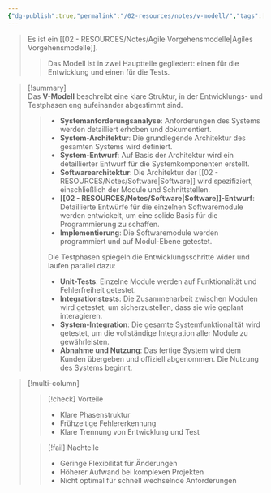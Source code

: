 ```yaml
---
{"dg-publish":true,"permalink":"/02-resources/notes/v-modell/","tags":["GFN/LF04","projektmanagement/vorgehensmodell/klassisch"]}
---
```


>Es ist ein [[02 - RESOURCES/Notes/Agile Vorgehensmodelle\|Agiles Vorgehensmodelle]].
>>Das Modell ist in zwei Hauptteile gegliedert: einen für die Entwicklung und einen für die Tests.

>[!summary]  
>Das **V-Modell** beschreibt eine klare Struktur, in der Entwicklungs- und Testphasen eng aufeinander abgestimmt sind. 
><style> .container {font-family: sans-serif; text-align: center;} .button-wrapper button {z-index: 1;height: 40px; width: 100px; margin: 10px;padding: 5px;} .excalidraw .App-menu_top .buttonList { display: flex;} .excalidraw-wrapper { height: 800px; margin: 50px; position: relative;} :root[dir="ltr"] .excalidraw .layer-ui__wrapper .zen-mode-transition.App-menu_bottom--transition-left {transform: none;} </style><script src="https://cdn.jsdelivr.net/npm/react@17/umd/react.production.min.js"></script><script src="https://cdn.jsdelivr.net/npm/react-dom@17/umd/react-dom.production.min.js"></script><script type="text/javascript" src="https://cdn.jsdelivr.net/npm/@excalidraw/excalidraw@0/dist/excalidraw.production.min.js"></script><div id="V-Modell_2024-11-10_1647.15.excalidraw.md1"></div><script>(function(){const InitialData={"type":"excalidraw","version":2,"source":"https://github.com/zsviczian/obsidian-excalidraw-plugin/releases/tag/2.6.4","elements":[{"id":"Uh_hhj0A9kb676jamV3F_","type":"rectangle","x":-333.0555555555556,"y":-300.98871527777777,"width":298,"height":58,"angle":0,"strokeColor":"#1e1e1e","backgroundColor":"transparent","fillStyle":"solid","strokeWidth":2,"strokeStyle":"solid","roughness":1,"opacity":100,"groupIds":[],"frameId":null,"index":"a0","roundness":{"type":3},"seed":554740740,"version":221,"versionNonce":1120665148,"isDeleted":false,"boundElements":[{"type":"text","id":"L8XLpcHP"},{"id":"HXa8T2RAg_J29ffu5LxiT","type":"arrow"}],"updated":1731254347716,"link":null,"locked":false},{"id":"L8XLpcHP","type":"text","x":-317.1654188368056,"y":-284.48871527777777,"width":266.2197265625,"height":25,"angle":0,"strokeColor":"#1e1e1e","backgroundColor":"transparent","fillStyle":"solid","strokeWidth":2,"strokeStyle":"solid","roughness":1,"opacity":100,"groupIds":[],"frameId":null,"index":"a1","roundness":null,"seed":391194372,"version":171,"versionNonce":1528875396,"isDeleted":false,"boundElements":null,"updated":1731254178396,"link":null,"locked":false,"text":"Systemanforderungsanalyse","rawText":"Systemanforderungsanalyse","fontSize":20,"fontFamily":5,"textAlign":"center","verticalAlign":"middle","containerId":"Uh_hhj0A9kb676jamV3F_","originalText":"Systemanforderungsanalyse","autoResize":true,"lineHeight":1.25},{"id":"FodWKy_iqQpiLDBM0xjmG","type":"rectangle","x":-272.61111111111114,"y":-228.2109375,"width":278.22222222222223,"height":59.55555555555554,"angle":0,"strokeColor":"#1e1e1e","backgroundColor":"transparent","fillStyle":"solid","strokeWidth":2,"strokeStyle":"solid","roughness":1,"opacity":100,"groupIds":[],"frameId":null,"index":"a2","roundness":{"type":3},"seed":1523276860,"version":484,"versionNonce":286330940,"isDeleted":false,"boundElements":[{"type":"text","id":"zh9RjGc5"},{"id":"HXa8T2RAg_J29ffu5LxiT","type":"arrow"},{"id":"jLuMtZGUrOspijkx1KWIf","type":"arrow"}],"updated":1731254358069,"link":null,"locked":false},{"id":"zh9RjGc5","type":"text","x":-227.45989990234378,"y":-210.93315972222223,"width":187.9197998046875,"height":25,"angle":0,"strokeColor":"#1e1e1e","backgroundColor":"transparent","fillStyle":"solid","strokeWidth":2,"strokeStyle":"solid","roughness":1,"opacity":100,"groupIds":[],"frameId":null,"index":"a3","roundness":null,"seed":772568252,"version":452,"versionNonce":1919476668,"isDeleted":false,"boundElements":[],"updated":1731254188986,"link":null,"locked":false,"text":"System-Architektur","rawText":"System-Architektur","fontSize":20,"fontFamily":5,"textAlign":"center","verticalAlign":"middle","containerId":"FodWKy_iqQpiLDBM0xjmG","originalText":"System-Architektur","autoResize":true,"lineHeight":1.25},{"id":"3_vVuMFvbihDbWGpMIvO4","type":"rectangle","x":-225.3888888888889,"y":-155.65538194444446,"width":272.44444444444446,"height":53.55555555555554,"angle":0,"strokeColor":"#1e1e1e","backgroundColor":"transparent","fillStyle":"solid","strokeWidth":2,"strokeStyle":"solid","roughness":1,"opacity":100,"groupIds":[],"frameId":null,"index":"a4","roundness":{"type":3},"seed":1837104956,"version":397,"versionNonce":852170812,"isDeleted":false,"boundElements":[{"type":"text","id":"v1SwbCJG"},{"id":"jLuMtZGUrOspijkx1KWIf","type":"arrow"},{"id":"Zc6yZ-AAg80FPsP-LGOu8","type":"arrow"}],"updated":1731254360402,"link":null,"locked":false},{"id":"v1SwbCJG","type":"text","x":-167.34658304850262,"y":-141.37760416666669,"width":156.35983276367188,"height":25,"angle":0,"strokeColor":"#1e1e1e","backgroundColor":"transparent","fillStyle":"solid","strokeWidth":2,"strokeStyle":"solid","roughness":1,"opacity":100,"groupIds":[],"frameId":null,"index":"a5","roundness":null,"seed":1748285372,"version":363,"versionNonce":922417284,"isDeleted":false,"boundElements":[],"updated":1731254193971,"link":null,"locked":false,"text":"System-Entwurf","rawText":"System-Entwurf","fontSize":20,"fontFamily":5,"textAlign":"center","verticalAlign":"middle","containerId":"3_vVuMFvbihDbWGpMIvO4","originalText":"System-Entwurf","autoResize":true,"lineHeight":1.25},{"id":"AafrXBZHw91vEPl0OIPDl","type":"rectangle","x":-166.6111111111111,"y":-81.87760416666674,"width":258,"height":59.111111111111086,"angle":0,"strokeColor":"#1e1e1e","backgroundColor":"transparent","fillStyle":"solid","strokeWidth":2,"strokeStyle":"solid","roughness":1,"opacity":100,"groupIds":[],"frameId":null,"index":"a6","roundness":{"type":3},"seed":1461609020,"version":472,"versionNonce":1725792388,"isDeleted":false,"boundElements":[{"type":"text","id":"AP4PsYzU"},{"id":"Zc6yZ-AAg80FPsP-LGOu8","type":"arrow"},{"id":"6WXwRwmHo6dSFwPYfdVNB","type":"arrow"}],"updated":1731254364811,"link":null,"locked":false},{"id":"AP4PsYzU","type":"text","x":-126.88101620144312,"y":-64.8220486111112,"width":178.53981018066406,"height":25,"angle":0,"strokeColor":"#1e1e1e","backgroundColor":"transparent","fillStyle":"solid","strokeWidth":2,"strokeStyle":"solid","roughness":1,"opacity":100,"groupIds":[],"frameId":null,"index":"a7","roundness":null,"seed":1980676796,"version":439,"versionNonce":871132476,"isDeleted":false,"boundElements":[],"updated":1731254199842,"link":null,"locked":false,"text":"SoftwareArchiktur","rawText":"SoftwareArchiktur","fontSize":20,"fontFamily":5,"textAlign":"center","verticalAlign":"middle","containerId":"AafrXBZHw91vEPl0OIPDl","originalText":"SoftwareArchiktur","autoResize":true,"lineHeight":1.25},{"id":"iYPVtIWQRDrj7J7JFoy_9","type":"rectangle","x":-34.38888888888869,"y":-11.433159722222285,"width":298,"height":58,"angle":0,"strokeColor":"#1e1e1e","backgroundColor":"transparent","fillStyle":"solid","strokeWidth":2,"strokeStyle":"solid","roughness":1,"opacity":100,"groupIds":[],"frameId":null,"index":"a8","roundness":{"type":3},"seed":1297515836,"version":476,"versionNonce":603849092,"isDeleted":false,"boundElements":[{"type":"text","id":"mXQ8w1tI"},{"id":"6WXwRwmHo6dSFwPYfdVNB","type":"arrow"},{"id":"frUaKQWL7J7v8fr6BDTVy","type":"arrow"}],"updated":1731254467370,"link":null,"locked":false},{"id":"mXQ8w1tI","type":"text","x":26.511211819119126,"y":5.066840277777715,"width":176.19979858398438,"height":25,"angle":0,"strokeColor":"#1e1e1e","backgroundColor":"transparent","fillStyle":"solid","strokeWidth":2,"strokeStyle":"solid","roughness":1,"opacity":100,"groupIds":[],"frameId":null,"index":"a9","roundness":null,"seed":1464499644,"version":462,"versionNonce":522743940,"isDeleted":false,"boundElements":[],"updated":1731254149514,"link":null,"locked":false,"text":"Software-Entwurf","rawText":"Software-Entwurf","fontSize":20,"fontFamily":5,"textAlign":"center","verticalAlign":"middle","containerId":"iYPVtIWQRDrj7J7JFoy_9","originalText":"Software-Entwurf","autoResize":true,"lineHeight":1.25},{"id":"RkZ9k0twf445F6oKLNPAS","type":"rectangle","x":174.7222222222219,"y":-86.544270833334,"width":298,"height":58,"angle":0,"strokeColor":"#1e1e1e","backgroundColor":"transparent","fillStyle":"solid","strokeWidth":2,"strokeStyle":"solid","roughness":1,"opacity":100,"groupIds":[],"frameId":null,"index":"aA","roundness":{"type":3},"seed":1934184580,"version":506,"versionNonce":273066244,"isDeleted":false,"boundElements":[{"type":"text","id":"KoLLVEwV"},{"id":"frUaKQWL7J7v8fr6BDTVy","type":"arrow"},{"id":"6pkrQCcP07o0qi9DAsN06","type":"arrow"}],"updated":1731254471226,"link":null,"locked":false},{"id":"KoLLVEwV","type":"text","x":269.4822853936086,"y":-70.044270833334,"width":108.47987365722656,"height":25,"angle":0,"strokeColor":"#1e1e1e","backgroundColor":"transparent","fillStyle":"solid","strokeWidth":2,"strokeStyle":"solid","roughness":1,"opacity":100,"groupIds":[],"frameId":null,"index":"aB","roundness":null,"seed":2052366340,"version":506,"versionNonce":994630660,"isDeleted":false,"boundElements":[],"updated":1731254312667,"link":null,"locked":false,"text":"Unit-Tests","rawText":"Unit-Tests","fontSize":20,"fontFamily":5,"textAlign":"center","verticalAlign":"middle","containerId":"RkZ9k0twf445F6oKLNPAS","originalText":"Unit-Tests","autoResize":true,"lineHeight":1.25},{"id":"0OpU63qqtKlUF-PyNr3GI","type":"rectangle","x":225.8333333333328,"y":-157.65538194444508,"width":298,"height":58,"angle":0,"strokeColor":"#1e1e1e","backgroundColor":"transparent","fillStyle":"solid","strokeWidth":2,"strokeStyle":"solid","roughness":1,"opacity":100,"groupIds":[],"frameId":null,"index":"aC","roundness":{"type":3},"seed":641573380,"version":500,"versionNonce":785860668,"isDeleted":false,"boundElements":[{"type":"text","id":"6bbz1KSw"},{"id":"6pkrQCcP07o0qi9DAsN06","type":"arrow"},{"id":"Ss4Pfa5tkahJinH_d82jA","type":"arrow"}],"updated":1731254477875,"link":null,"locked":false},{"id":"6bbz1KSw","type":"text","x":286.17343648274687,"y":-141.15538194444508,"width":177.31979370117188,"height":25,"angle":0,"strokeColor":"#1e1e1e","backgroundColor":"transparent","fillStyle":"solid","strokeWidth":2,"strokeStyle":"solid","roughness":1,"opacity":100,"groupIds":[],"frameId":null,"index":"aD","roundness":null,"seed":1036173700,"version":503,"versionNonce":1262474300,"isDeleted":false,"boundElements":[],"updated":1731254307767,"link":null,"locked":false,"text":"Integrationstests","rawText":"Integrationstests","fontSize":20,"fontFamily":5,"textAlign":"center","verticalAlign":"middle","containerId":"0OpU63qqtKlUF-PyNr3GI","originalText":"Integrationstests","autoResize":true,"lineHeight":1.25},{"id":"wjj-Dhwav-nFhaNERhAVo","type":"rectangle","x":270.2777777777775,"y":-227.65538194444514,"width":298,"height":58,"angle":0,"strokeColor":"#1e1e1e","backgroundColor":"transparent","fillStyle":"solid","strokeWidth":2,"strokeStyle":"solid","roughness":1,"opacity":100,"groupIds":[],"frameId":null,"index":"aE","roundness":{"type":3},"seed":680101436,"version":504,"versionNonce":1629573180,"isDeleted":false,"boundElements":[{"type":"text","id":"ITmGgrfE"},{"id":"Ss4Pfa5tkahJinH_d82jA","type":"arrow"},{"id":"WFULGw8Db93AExjjGpzx2","type":"arrow"}],"updated":1731254480784,"link":null,"locked":false},{"id":"ITmGgrfE","type":"text","x":324.81788550482827,"y":-211.15538194444514,"width":188.91978454589844,"height":25,"angle":0,"strokeColor":"#1e1e1e","backgroundColor":"transparent","fillStyle":"solid","strokeWidth":2,"strokeStyle":"solid","roughness":1,"opacity":100,"groupIds":[],"frameId":null,"index":"aF","roundness":null,"seed":913661628,"version":509,"versionNonce":409264188,"isDeleted":false,"boundElements":[],"updated":1731254320327,"link":null,"locked":false,"text":"System-Integration","rawText":"System-Integration","fontSize":20,"fontFamily":5,"textAlign":"center","verticalAlign":"middle","containerId":"wjj-Dhwav-nFhaNERhAVo","originalText":"System-Integration","autoResize":true,"lineHeight":1.25},{"id":"m8QybcIHAR7hJ9_jQx0Bo","type":"rectangle","x":313.61111111111063,"y":-308.7664930555562,"width":298,"height":58,"angle":0,"strokeColor":"#1e1e1e","backgroundColor":"transparent","fillStyle":"solid","strokeWidth":2,"strokeStyle":"solid","roughness":1,"opacity":100,"groupIds":[],"frameId":null,"index":"aG","roundness":{"type":3},"seed":378698684,"version":505,"versionNonce":1392472380,"isDeleted":false,"boundElements":[{"type":"text","id":"yScSKQRf"},{"id":"WFULGw8Db93AExjjGpzx2","type":"arrow"}],"updated":1731254480784,"link":null,"locked":false},{"id":"yScSKQRf","type":"text","x":357.4811977810325,"y":-292.2664930555562,"width":210.25982666015625,"height":25,"angle":0,"strokeColor":"#1e1e1e","backgroundColor":"transparent","fillStyle":"solid","strokeWidth":2,"strokeStyle":"solid","roughness":1,"opacity":100,"groupIds":[],"frameId":null,"index":"aH","roundness":null,"seed":851682364,"version":512,"versionNonce":88954628,"isDeleted":false,"boundElements":[],"updated":1731254329374,"link":null,"locked":false,"text":"Abnahme und Nutzung","rawText":"Abnahme und Nutzung","fontSize":20,"fontFamily":5,"textAlign":"center","verticalAlign":"middle","containerId":"m8QybcIHAR7hJ9_jQx0Bo","originalText":"Abnahme und Nutzung","autoResize":true,"lineHeight":1.25},{"id":"HXa8T2RAg_J29ffu5LxiT","type":"arrow","x":-319.6111111111114,"y":-237.98871527777777,"width":42.000000000000284,"height":39.45555555555555,"angle":0,"strokeColor":"#1e1e1e","backgroundColor":"transparent","fillStyle":"solid","strokeWidth":2,"strokeStyle":"solid","roughness":1,"opacity":100,"groupIds":[],"frameId":null,"index":"aI","roundness":null,"seed":1637729212,"version":90,"versionNonce":1928432132,"isDeleted":false,"boundElements":null,"updated":1731254353527,"link":null,"locked":false,"points":[[0,0],[0,39.45555555555555],[42.000000000000284,39.45555555555555]],"lastCommittedPoint":null,"startBinding":{"elementId":"Uh_hhj0A9kb676jamV3F_","focus":0.9097688292319183,"gap":5,"fixedPoint":[0.04511558538404085,1.0862068965517242]},"endBinding":{"elementId":"FodWKy_iqQpiLDBM0xjmG","focus":0.0033582089552236906,"gap":5,"fixedPoint":[-0.017971246006389163,0.4983208955223882]},"startArrowhead":null,"endArrowhead":"arrow","elbowed":true},{"id":"jLuMtZGUrOspijkx1KWIf","type":"arrow","x":-266.2777777777781,"y":-163.65538194444446,"width":35.8888888888892,"height":40.55555555555469,"angle":0,"strokeColor":"#1e1e1e","backgroundColor":"transparent","fillStyle":"solid","strokeWidth":2,"strokeStyle":"solid","roughness":1,"opacity":100,"groupIds":[],"frameId":null,"index":"aJ","roundness":null,"seed":465152388,"version":30,"versionNonce":2038147260,"isDeleted":false,"boundElements":null,"updated":1731254358069,"link":null,"locked":false,"points":[[0,0],[0,40.55555555555469],[35.8888888888892,40.55555555555469]],"lastCommittedPoint":null,"startBinding":{"elementId":"FodWKy_iqQpiLDBM0xjmG","focus":0.9544728434504817,"gap":5,"fixedPoint":[0.022763578274759295,1.083955223880597]},"endBinding":{"elementId":"3_vVuMFvbihDbWGpMIvO4","focus":-0.21576763485473976,"gap":5,"fixedPoint":[-0.01835236541598695,0.6078838174273699]},"startArrowhead":null,"endArrowhead":"arrow","elbowed":true},{"id":"Zc6yZ-AAg80FPsP-LGOu8","type":"arrow","x":-224.05555555555588,"y":-97.09982638888891,"width":52.4444444444448,"height":44.67777777777771,"angle":0,"strokeColor":"#1e1e1e","backgroundColor":"transparent","fillStyle":"solid","strokeWidth":2,"strokeStyle":"solid","roughness":1,"opacity":100,"groupIds":[],"frameId":null,"index":"aK","roundness":null,"seed":89645060,"version":24,"versionNonce":1723117756,"isDeleted":false,"boundElements":null,"updated":1731254360402,"link":null,"locked":false,"points":[[0,0],[0,44.67777777777771],[52.4444444444448,44.67777777777771]],"lastCommittedPoint":null,"startBinding":{"elementId":"3_vVuMFvbihDbWGpMIvO4","focus":0.9902120717781427,"gap":5,"fixedPoint":[0.00489396411092874,1.0933609958506225]},"endBinding":{"elementId":"AafrXBZHw91vEPl0OIPDl","focus":0.0033834586466165908,"gap":5,"fixedPoint":[-0.01937984496124031,0.4983082706766917]},"startArrowhead":null,"endArrowhead":"arrow","elbowed":true},{"id":"6WXwRwmHo6dSFwPYfdVNB","type":"arrow","x":-105.16666666666697,"y":-17.766493055555657,"width":65.77777777777828,"height":35.23333333333337,"angle":0,"strokeColor":"#1e1e1e","backgroundColor":"transparent","fillStyle":"solid","strokeWidth":2,"strokeStyle":"solid","roughness":1,"opacity":100,"groupIds":[],"frameId":null,"index":"aL","roundness":null,"seed":462772228,"version":29,"versionNonce":1273155588,"isDeleted":false,"boundElements":null,"updated":1731254364811,"link":null,"locked":false,"points":[[0,0],[0,35.23333333333337],[65.77777777777828,35.23333333333337]],"lastCommittedPoint":null,"startBinding":{"elementId":"AafrXBZHw91vEPl0OIPDl","focus":0.5236864771748517,"gap":5,"fixedPoint":[0.23815676141257408,1.0845864661654137]},"endBinding":{"elementId":"iYPVtIWQRDrj7J7JFoy_9","focus":0.003448275862069014,"gap":5,"fixedPoint":[-0.016778523489932886,0.4982758620689655]},"startArrowhead":null,"endArrowhead":"arrow","elbowed":true},{"id":"frUaKQWL7J7v8fr6BDTVy","type":"arrow","x":268.6111111111113,"y":17.466840277777713,"width":81.77777777777726,"height":41.01111111111171,"angle":0,"strokeColor":"#1e1e1e","backgroundColor":"transparent","fillStyle":"solid","strokeWidth":2,"strokeStyle":"solid","roughness":1,"opacity":100,"groupIds":[],"frameId":null,"index":"aM","roundness":null,"seed":1023853372,"version":52,"versionNonce":1934307588,"isDeleted":false,"boundElements":null,"updated":1731254467370,"link":null,"locked":false,"points":[[0,0],[81.77777777777726,0],[81.77777777777726,-41.01111111111171]],"lastCommittedPoint":null,"startBinding":{"elementId":"iYPVtIWQRDrj7J7JFoy_9","focus":-0.003448275862069014,"gap":5,"fixedPoint":[1.016778523489933,0.4982758620689655]},"endBinding":{"elementId":"RkZ9k0twf445F6oKLNPAS","focus":-0.17897091722595088,"gap":5,"fixedPoint":[0.5894854586129754,1.0862068965517242]},"startArrowhead":null,"endArrowhead":"arrow","elbowed":true},{"id":"6pkrQCcP07o0qi9DAsN06","type":"arrow","x":477.7222222222219,"y":-57.644270833334,"width":38.22222222222234,"height":37.011111111111084,"angle":0,"strokeColor":"#1e1e1e","backgroundColor":"transparent","fillStyle":"solid","strokeWidth":2,"strokeStyle":"solid","roughness":1,"opacity":100,"groupIds":[],"frameId":null,"index":"aN","roundness":null,"seed":537997884,"version":41,"versionNonce":297316356,"isDeleted":false,"boundElements":null,"updated":1731254474996,"link":null,"locked":false,"points":[[0,0],[38.22222222222234,0],[38.22222222222234,-37.011111111111084]],"lastCommittedPoint":null,"startBinding":{"elementId":"RkZ9k0twf445F6oKLNPAS","focus":-0.003448275862069015,"gap":5,"fixedPoint":[1.016778523489933,0.4982758620689655]},"endBinding":{"elementId":"0OpU63qqtKlUF-PyNr3GI","focus":-0.947054436987325,"gap":5,"fixedPoint":[0.9735272184936625,1.0862068965517242]},"startArrowhead":null,"endArrowhead":"arrow","elbowed":true},{"id":"Ss4Pfa5tkahJinH_d82jA","type":"arrow","x":528.8333333333328,"y":-117.19360945865574,"width":36.000000000000114,"height":47.461772485789396,"angle":0,"strokeColor":"#1e1e1e","backgroundColor":"transparent","fillStyle":"solid","strokeWidth":2,"strokeStyle":"solid","roughness":1,"opacity":100,"groupIds":[],"frameId":null,"index":"aO","roundness":null,"seed":1655443332,"version":30,"versionNonce":1679129732,"isDeleted":false,"boundElements":null,"updated":1731254494012,"link":null,"locked":false,"points":[[0,0],[36.000000000000114,0],[36.000000000000114,-47.461772485789396]],"lastCommittedPoint":null,"startBinding":{"elementId":"0OpU63qqtKlUF-PyNr3GI","focus":0.39523353399273575,"gap":5,"fixedPoint":[1.016778523489933,0.6976167669963679]},"endBinding":{"elementId":"wjj-Dhwav-nFhaNERhAVo","focus":-0.9768829231916474,"gap":5,"fixedPoint":[0.9884414615958236,1.0862068965517242]},"startArrowhead":null,"endArrowhead":"arrow","elbowed":true},{"id":"WFULGw8Db93AExjjGpzx2","type":"arrow","x":573.2777777777775,"y":-198.75538194444513,"width":36.51060090660792,"height":47.01111111111109,"angle":0,"strokeColor":"#1e1e1e","backgroundColor":"transparent","fillStyle":"solid","strokeWidth":2,"strokeStyle":"solid","roughness":1,"opacity":100,"groupIds":[],"frameId":null,"index":"aP","roundness":null,"seed":1683367940,"version":54,"versionNonce":606077188,"isDeleted":false,"boundElements":null,"updated":1731254490246,"link":null,"locked":false,"points":[[0,0],[36.51060090660792,0],[36.51060090660792,-47.01111111111109]],"lastCommittedPoint":null,"startBinding":{"elementId":"wjj-Dhwav-nFhaNERhAVo","focus":-0.0034482758620687707,"gap":5,"fixedPoint":[1.016778523489933,0.4982758620689656]},"endBinding":{"elementId":"m8QybcIHAR7hJ9_jQx0Bo","focus":-0.9877668964649314,"gap":5,"fixedPoint":[0.9938834482324657,1.0862068965517242]},"startArrowhead":null,"endArrowhead":"arrow","elbowed":true}],"appState":{"theme":"dark","viewBackgroundColor":"#ffffff","currentItemStrokeColor":"#1e1e1e","currentItemBackgroundColor":"transparent","currentItemFillStyle":"solid","currentItemStrokeWidth":2,"currentItemStrokeStyle":"solid","currentItemRoughness":1,"currentItemOpacity":100,"currentItemFontFamily":5,"currentItemFontSize":20,"currentItemTextAlign":"left","currentItemStartArrowhead":null,"currentItemEndArrowhead":"arrow","currentItemArrowType":"elbow","scrollX":358.01667362581816,"scrollY":505.85739047207784,"zoom":{"value":1.210887},"currentItemRoundness":"round","gridSize":20,"gridStep":5,"gridModeEnabled":false,"gridColor":{"Bold":"rgba(217, 217, 217, 0.5)","Regular":"rgba(230, 230, 230, 0.5)"},"currentStrokeOptions":null,"frameRendering":{"enabled":true,"clip":true,"name":true,"outline":true},"objectsSnapModeEnabled":false,"activeTool":{"type":"selection","customType":null,"locked":false,"lastActiveTool":null}},"files":{}};InitialData.scrollToContent=true;App=()=>{const e=React.useRef(null),t=React.useRef(null),[n,i]=React.useState({width:void 0,height:void 0});return React.useEffect(()=>{i({width:t.current.getBoundingClientRect().width,height:t.current.getBoundingClientRect().height});const e=()=>{i({width:t.current.getBoundingClientRect().width,height:t.current.getBoundingClientRect().height})};return window.addEventListener("resize",e),()=>window.removeEventListener("resize",e)},[t]),React.createElement(React.Fragment,null,React.createElement("div",{className:"excalidraw-wrapper",ref:t},React.createElement(ExcalidrawLib.Excalidraw,{ref:e,width:n.width,height:n.height,initialData:InitialData,viewModeEnabled:!0,zenModeEnabled:!0,gridModeEnabled:!1})))},excalidrawWrapper=document.getElementById("V-Modell_2024-11-10_1647.15.excalidraw.md1");ReactDOM.render(React.createElement(App),excalidrawWrapper);})();</script>
> 
> > - **Systemanforderungsanalyse**: Anforderungen des Systems werden detailliert erhoben und dokumentiert.
> > - **System-Architektur**: Die grundlegende Architektur des gesamten Systems wird definiert.
> > - **System-Entwurf**: Auf Basis der Architektur wird ein detaillierter Entwurf für die Systemkomponenten erstellt.
> > - **Softwarearchitektur**: Die Architektur der [[02 - RESOURCES/Notes/Software\|Software]] wird spezifiziert, einschließlich der Module und Schnittstellen.
> > - **[[02 - RESOURCES/Notes/Software\|Software]]-Entwurf**: Detaillierte Entwürfe für die einzelnen Softwaremodule werden entwickelt, um eine solide Basis für die Programmierung zu schaffen.
> > - **Implementierung**: Die Softwaremodule werden programmiert und auf Modul-Ebene getestet.
> >   
> > Die Testphasen spiegeln die Entwicklungsschritte wider und laufen parallel dazu:
> > 
> > - **Unit-Tests**: Einzelne Module werden auf Funktionalität und Fehlerfreiheit getestet.
> > - **Integrationstests**: Die Zusammenarbeit zwischen Modulen wird getestet, um sicherzustellen, dass sie wie geplant interagieren.
> > - **System-Integration**: Die gesamte Systemfunktionalität wird getestet, um die vollständige Integration aller Module zu gewährleisten.
> > - **Abnahme und Nutzung**: Das fertige System wird dem Kunden übergeben und offiziell abgenommen. Die Nutzung des Systems beginnt.


>[!multi-column]
>
>>[!check] Vorteile
>>- Klare Phasenstruktur
>>- Frühzeitige Fehlererkennung
>>- Klare Trennung von Entwicklung und Test
>
>>[!fail] Nachteile
>>- Geringe Flexibilität für Änderungen
>>- Höherer Aufwand bei komplexen Projekten
>>- Nicht optimal für schnell wechselnde Anforderungen

